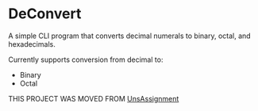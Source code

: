 # DeConvert
A simple CLI program that converts decimal numerals to binary, octal, and hexadecimals.

Currently supports conversion from decimal to:
- Binary
- Octal

THIS PROJECT WAS MOVED FROM [UnsAssignment](https://github.com/stackofsugar/UnsAssignments "Open UnsAssignment Repository")